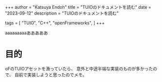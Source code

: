 +++
author = "Katsuya Endoh"
title = "TUIOのドキュメントを読む"
date = "2023-09-12"
description = "TUIOのドキュメントを読む"

tags = [
    "TUIO",
    "C++",
    "openFrameworks",
]
+++

aaaaaaaaaあああああ

# 目的

oFのTUIOアセットを漁っていたら、
意外と中途半端な実装のものが多かったので、
自前で実装しようと思ったのでメモ。